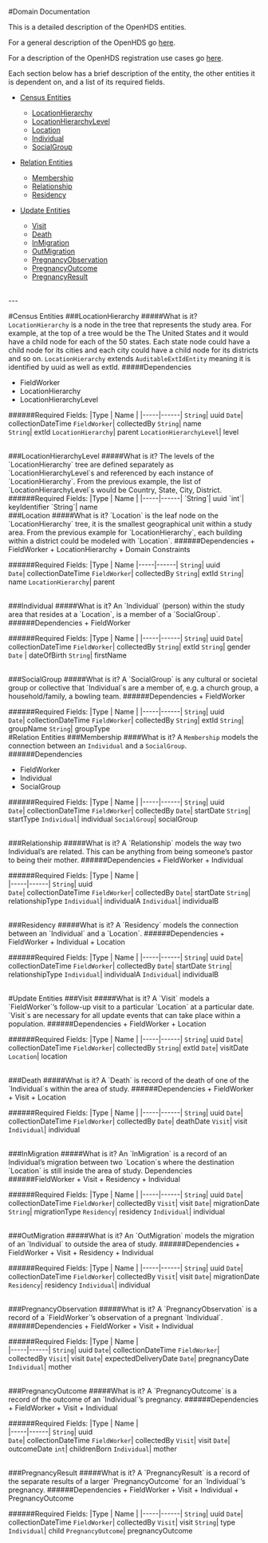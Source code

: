 #Domain Documentation

This is a detailed description of the OpenHDS entities.

For a general description of the OpenHDS go [here](the-openhds-overview.md).

For a description of the OpenHDS registration use cases go [here](registration-use-cases.md).

Each section below has a brief description of the entity, the other entities it is dependent on, and a list of its required fields.

+ [Census Entities](#censusentities)
	+ [LocationHierarchy](#locationhierarchy)
	+ [LocationHierarchyLevel](#locationhierarchylevel)
	+ [Location](#location)
	+ [Individual](#individual)
	+ [SocialGroup](#socialgroup)
	
+ [Relation Entities](#relationentities)
	+ [Membership](#membership)
	+ [Relationship](#relationship)
	+ [Residency](#residency)
	
+ [Update Entities](#updateentities)
	+ [Visit](#visit)
	+ [Death](#death)
	+ [InMigration](#inmigration)
	+ [OutMigration](#outmigration)
	+ [PregnancyObservation](#pregnancyobservation)
	+ [PregnancyOutcome](#pregnancyoutcome)
	+ [PregnancyResult](#pregnancyresult)

<br>
---
<br>

#Census Entities
<a id=“censusentities”></a>
<a id=“locationhierarchy”></a>
###LocationHierarchy
#####What is it?
`LocationHierarchy` is a node in the tree that represents the study area. For example, at the top of a tree would be the The United States and it would have a child node for each of the 50 states. Each state node could have a child node for its cities and each city could have a child node for its districts and so on. `LocationHierarchy` extends `AuditableExtIdEntity` meaning it is identified by uuid as well as extId. 
#####Dependencies
+ FieldWorker
+ LocationHierarchy
+ LocationHierarchyLevel

######Required Fields:
|Type | Name |
|-----|------|
`String`| uuid
`Date`| collectionDateTime
`FieldWorker`| collectedBy 
`String`| name  
`String`| extId
`LocationHierarchy`| parent
`LocationHierarchyLevel`| level


<br>
###LocationHierarchyLevel
<a id=“locationhierarchylevel”></a>
#####What is it?
The levels of the `LocationHierarchy` tree are defined separately as `LocationHierarchyLevel`s and referenced by each instance of `LocationHierarchy`. From the previous example, the list of `LocationHierarchyLevel`s would be Country, State, City, District.
######Required Fields:
|Type | Name |
|-----|------|
`String`| uuid
`int`| keyIdentifier
`String`| name 

<br>
###Location
<a id=“location”></a>
#####What is it?
`Location` is the leaf node on the `LocationHierarchy` tree, it is the smallest geographical unit within a study area. From the previous example for `LocationHierarchy`, each building within a district could be modeled with `Location`.
######Dependencies
+ FieldWorker
+ LocationHierarchy
+ Domain Constraints

######Required Fields:
|Type |  Name 
|-----|------|
`String`| uuid	
`Date`| collectionDateTime 
`FieldWorker`| collectedBy
`String`| extId 
`String`| name
`LocationHierarchy`| parent

<br>
###Individual
<a id=“individual”></a>
#####What is it?
An `Individual` (person) within the study area that resides at a `Location`, is a member of a `SocialGroup`.
######Dependencies
+ FieldWorker

######Required Fields:
|Type | Name |
|-----|------|
`String`| uuid
`Date`| collectionDateTime
`FieldWorker`| collectedBy
`String`| extId
`String`| gender
`Date` | dateOfBirth
`String`| firstName

<br>
###SocialGroup
<a id=“socialgroup”></a>
#####What is it?
A `SocialGroup` is any cultural or societal group or collective that `Individual`s are a member of, e.g. a church group, a household/family, a bowling team.
######Dependencies
+ FieldWorker

######Required Fields:
|Type | Name |
|-----|------|
`String`| uuid	
`Date`| collectionDateTime
`FieldWorker`| collectedBy
`String`| extId
`String`| groupName
`String`| groupType
<br>
#Relation Entities
<a id=“relationentities”></a>
###Membership
<a id=“membership”></a>
####What is it?
A `Membership` models the connection between an `Individual` and a `SocialGroup`.
######Dependencies
+ FieldWorker
+ Individual
+ SocialGroup

######Required Fields:
|Type | Name |
|-----|------|
`String`| uuid	
`Date`| collectionDateTime
`FieldWorker`| collectedBy
`Date`| startDate
`String`| startType
`Individual`| individual
`SocialGroup`| socialGroup

<br>
###Relationship
<a id=“relationship”></a>
#####What is it?
A `Relationship` models the way two Individual’s are related. This can be anything from being someone’s pastor to being their mother.
######Dependencies
+ FieldWorker
+ Individual

######Required Fields:
|Type | Name |	
|-----|------|
`String`| uuid	
`Date`| collectionDateTime
`FieldWorker`| collectedBy
`Date`| startDate
`String`| relationshipType
`Individual`| individualA
`Individual`| individualB

<br>
###Residency
<a id=“residency”></a>
#####What is it?
A `Residency` models the connection between an `Individual` and a `Location`.
######Dependencies
+ FieldWorker 
+ Individual
+ Location

######Required Fields:
|Type | Name |
|-----|------|
`String`| uuid
`Date`| collectionDateTime
`FieldWorker`| collectedBy
`Date`| startDate
`String`| relationshipType
`Individual`| individualA
`Individual`| individualB

<br>
#Update Entities
<a id=“updateentities”></a>
###Visit
<a id=“visit”></a>
#####What is it?
A `Visit` models a `FieldWorker`’s follow-up visit to a particular `Location` at a particular date. `Visit`s are necessary for all update events that can take place within a population.
######Dependencies
+ FieldWorker
+ Location 

######Required Fields:
|Type | Name | 
|-----|------|
`String`| uuid
`Date`| collectionDateTime
`FieldWorker`| collectedBy
`String`| extId
`Date`| visitDate
`Location`| location

<br>
###Death
<a id=“death”></a>
#####What is it?
A `Death` is record of the death of one of the `Individual`s within the area of study.
######Dependencies
+ FieldWorker
+ Visit
+ Location 

######Required Fields:
|Type | Name |
|-----|------|
`String`| uuid
`Date`| collectionDateTime
`FieldWorker`| collectedBy
`Date`| deathDate
`Visit`| visit
`Individual`| individual

<br>
###InMigration
<a id=“inmigration”></a>
#####What is it?
An `InMigration` is a record of an Individual’s migration between two `Location`s where the destination `Location` is still inside the area of study. 
Dependencies
######FieldWorker
+ Visit
+ Residency
+ Individual

######Required Fields:
|Type | Name |
|-----|------|
`String`| uuid
`Date`| collectionDateTime
`FieldWorker`| collectedBy
`Visit`| visit
`Date`| migrationDate
`String`| migrationType
`Residency`| residency
`Individual`| individual

<br>
###OutMigration
<a id=“outmigration”></a>
#####What is it?
An `OutMigration` models the migration of an `Individual` to outside the area of study.
######Dependencies
+ FieldWorker
+ Visit
+ Residency
+ Individual 
 
######Required Fields:
|Type | Name |
|-----|------|
`String`| uuid
`Date`| collectionDateTime
`FieldWorker`| collectedBy
`Visit`| visit
`Date`| migrationDate
`Residency`| residency
`Individual`| individual

<br>
###PregnancyObservation
<a id=“pregnancyobservation”></a>
#####What is it?
A `PregnancyObservation` is a record of a `FieldWorker`’s observation of a pregnant `Individual`.
######Dependencies
+ FieldWorker
+ Visit
+ Individual

######Required Fields:
|Type | Name |	
|-----|------|
`String`| uuid
`Date`| collectionDateTime
`FieldWorker`| collectedBy
`Visit`| visit
`Date`| expectedDeliveryDate
`Date`| pregnancyDate
`Individual`| mother

<br>
###PregnancyOutcome
<a id=“pregnancyoutcome”></a>
#####What is it?
A `PregnancyOutcome` is a record of the outcome of an `Individual`’s pregnancy.
######Dependencies
+ FieldWorker
+ Visit
+ Individual

######Required Fields:
|Type | Name |	
|-----|------|
`String`| uuid	
`Date`| collectionDateTime
`FieldWorker`| collectedBy
`Visit`| visit
`Date`| outcomeDate
`int`| childrenBorn
`Individual`| mother

<br>
###PregnancyResult
<a id=“pregnancyresult”></a>
#####What is it?
A `PregnancyResult` is a record of the separate results of a larger `PregnancyOutcome` for an `Individual`’s pregnancy. 
######Dependencies
+ FieldWorker
+ Visit
+ Individual
+ PregnancyOutcome

######Required Fields:
|Type | Name |
|-----|------|
`String`| uuid
`Date`| collectionDateTime
`FieldWorker`| collectedBy
`Visit`| visit
`String`| type
`Individual`| child
`PregnancyOutcome`| pregnancyOutcome 

